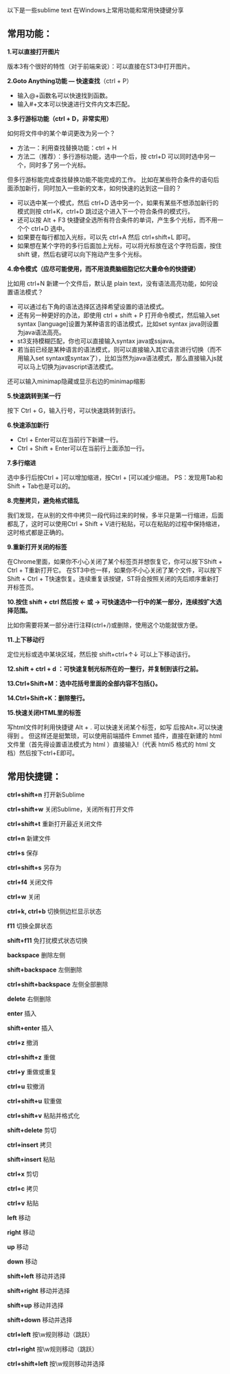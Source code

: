 以下是一些sublime text 在Windows上常用功能和常用快捷键分享

## 常用功能：

**1.可以直接打开图片**

版本3有个很好的特性（对于前端来说）：可以直接在ST3中打开图片。

**2.Goto Anything功能 — 快速查找**（ctrl + P）

- 输入@+函数名可以快速找到函数。
- 输入#+文本可以快速进行文件内文本匹配。

**3.多行游标功能（ctrl + D，非常实用）**

如何将文件中的某个单词更改为另一个？

- 方法一：利用查找替换功能：ctrl + H
- 方法二（推荐）：多行游标功能，选中一个后，按 ctrl+D 可以同时选中另一个，同时多了另一个光标。

但多行游标能完成查找替换功能不能完成的工作。 比如在某些符合条件的语句后面添加新行，同时加入一些新的文本，如何快速的达到这一目的？

- 可以选中某一个模式，然后 ctrl+D 选中另一个，如果有某些不想添加新行的模式则按 ctrl+K，ctrl+D 跳过这个进入下一个符合条件的模式行。
- 还可以按 Alt + F3 快捷键全选所有符合条件的单词，产生多个光标，而不用一个个 ctrl+D 选中。
- 如果要在每行都加入光标，可以先 ctrl+A 然后 ctrl+shift+L 即可。
- 如果想在某个字符的多行后面加上光标，可以将光标放在这个字符后面，按住 shift 键，然后右键可以向下拖动产生多个光标。

**4.命令模式（应尽可能使用，而不用浪费脑细胞记忆大量命令的快捷键）**

比如用 ctrl+N 新建一个文件后，默认是 plain text，没有语法高亮功能，如何设置语法模式？

- 可以通过右下角的语法选择区选择希望设置的语法模式。
- 还有另一种更好的办法，即使用 ctrl + shift + P 打开命令模式，然后输入set syntax [language]设置为某种语言的语法模式，比如set syntax java则设置为java语法高亮。
- st3支持模糊匹配，你也可以直接输入syntax java或ssjava。
- 若当前已经是某种语言的语法模式，则可以直接输入其它语言进行切换（而不用输入set syntax或syntax了），比如当然为java语法模式，那么直接输入js就可以马上切换为javascript语法模式。

还可以输入minimap隐藏或显示右边的minimap缩影

**5.快速跳转到某一行**

按下 Ctrl + G，输入行号，可以快速跳转到该行。

**6.快速添加新行**

- Ctrl + Enter可以在当前行下新建一行。
- Ctrl + Shift + Enter可以在当前行上面添加一行。

**7.多行缩进**

选中多行后按Ctrl + ]可以增加缩进，按Ctrl + [可以减少缩进。 PS：发现用Tab和Shift + Tab也是可以的。

**8.完整拷贝，避免格式错乱**

我们发现，在从别的文件中拷贝一段代码过来的时候，多半只是第一行缩进，后面都乱了，这时可以使用Ctrl + Shift + V进行粘贴，可以在粘贴的过程中保持缩进，这时格式都是正确的。

**9.重新打开关闭的标签**

在Chrome里面，如果你不小心关闭了某个标签页并想恢复它，你可以按下Shift + Ctrl + T重新打开它。 在ST3中也一样，如果你不小心关闭了某个文件，可以按下Shift + Ctrl + T快速恢复。连续重复该按键，ST将会按照关闭的先后顺序重新打开标签页。

**10.按住 shift + ctrl 然后按 ← 或 → 可快速选中一行中的某一部分，连续按扩大选择范围。**

比如你需要将某一部分进行注释(ctrl+/)或删除，使用这个功能就很方便。

**11.上下移动行**

定位光标或选中某块区域，然后按 shift+ctrl+↑↓ 可以上下移动该行。

**12.shift + ctrl + d ：可快速复制光标所在的一整行，并复制到该行之前。**

**13.Ctrl+Shift+M：选中花括号里面的全部内容不包括{}。**

**14.Ctrl+Shift+K：删除整行。**

**15.快速关闭HTML里的标签**

写html文件时利用快捷键 Alt + . 可以快速关闭某个标签，如写 <html> 后按Alt+.可以快速得到 </html> 。 但这样还是挺繁琐，可以使用前端插件 Emmet 插件，直接在新建的 html 文件里（首先得设置语法模式为 html ）直接输入!（代表 html5 格式的 html 文档）然后按下ctrl+E即可。

  

## 常用快捷键：

**ctrl+shift+n** 打开新Sublime 

**ctrl+shift+w** 关闭Sublime，关闭所有打开文件 

**ctrl+shift+t** 重新打开最近关闭文件 

**ctrl+n** 新建文件 

**ctrl+s** 保存 

**ctrl+shift+s** 另存为 

**ctrl+f4** 关闭文件 

**ctrl+w** 关闭 

**ctrl+k, ctrl+b** 切换侧边栏显示状态 

**f11** 切换全屏状态 

**shift+f11** 免打扰模式状态切换 

**backspace** 删除左侧 

**shift+backspace** 左侧删除 

**ctrl+shift+backspace** 左侧全部删除 

**delete** 右侧删除 

**enter** 插入 

**shift+enter** 插入 

**ctrl+z** 撤消 

**ctrl+shift+z** 重做 

**ctrl+y** 重做或重复 

**ctrl+u** 软撤消 

**ctrl+shift+u** 软重做 

**ctrl+shift+v** 粘贴并格式化 

**shift+delete** 剪切 

**ctrl+insert** 拷贝 

**shift+insert** 粘贴 

**ctrl+x** 剪切 

**ctrl+c** 拷贝 

**ctrl+v** 粘贴 

**left** 移动 

**right** 移动 

**up** 移动 

**down** 移动 

**shift+left** 移动并选择 

**shift+right** 移动并选择 

**shift+up** 移动并选择 

**shift+down** 移动并选择 

**ctrl+left** 按\w规则移动（跳跃） 

**ctrl+right** 按\w规则移动（跳跃） 

**ctrl+shift+left** 按\w规则移动并选择